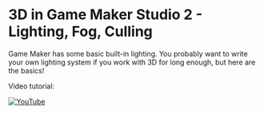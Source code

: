 # 3D in Game Maker Studio 2 - Lighting, Fog, Culling

Game Maker has some basic built-in lighting. You probably want to write your own lighting system if you work with 3D for long enough, but here are the basics!

Video tutorial:

[![YouTube](https://i.ytimg.com/vi/gh-mQbWelAM/hqdefault.jpg)](https://www.youtube.com/watch?v=gh-mQbWelAM)